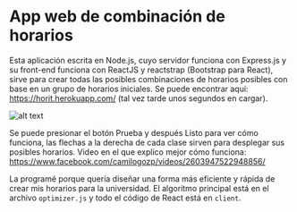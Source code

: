 # App web de combinación de horarios

Esta aplicación escrita en Node.js, cuyo servidor funciona con Express.js y su front-end funciona con ReactJS y reactstrap (Bootstrap para React), sirve para crear todas las posibles combinaciones de horarios posibles con base en un grupo de horarios iniciales. Se puede encontrar aquí: https://horit.herokuapp.com/ (tal vez tarde unos segundos en cargar).

![alt text](https://github.com/dokasov/horit/blob/master/img/horit.png)

Se puede presionar el botón Prueba y después Listo para ver cómo funciona, las flechas a la derecha de cada clase sirven para desplegar sus posibles horarios. Video en el que explico mejor cómo funciona: https://www.facebook.com/camilogozp/videos/2603947522948856/

La programé porque quería diseñar una forma más eficiente y rápida de crear mis horarios para la universidad. El algoritmo principal está en el archivo `optimizer.js` y todo el código de React está en `client`.
